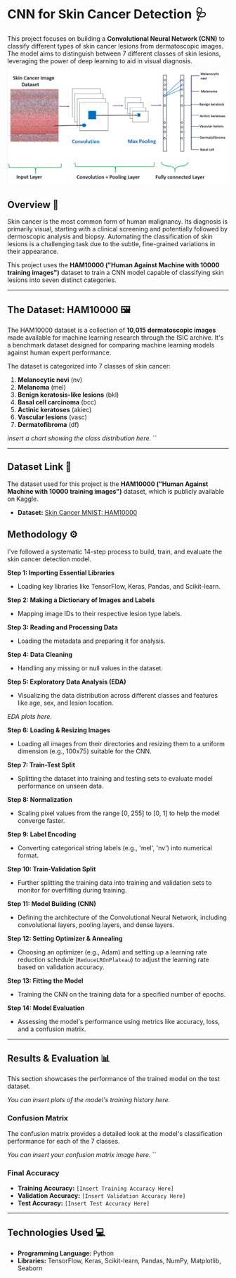 
# CNN for Skin Cancer Detection 🩺

This project focuses on building a **Convolutional Neural Network (CNN)** to classify different types of skin cancer lesions from dermatoscopic images. The model aims to distinguish between 7 different classes of skin lesions, leveraging the power of deep learning to aid in visual diagnosis.

![CNN Process](images/skin_cancer_process.png)

## Overview 📝

Skin cancer is the most common form of human malignancy. Its diagnosis is primarily visual, starting with a clinical screening and potentially followed by dermoscopic analysis and biopsy. Automating the classification of skin lesions is a challenging task due to the subtle, fine-grained variations in their appearance.

This project uses the **HAM10000 ("Human Against Machine with 10000 training images")** dataset to train a CNN model capable of classifying skin lesions into seven distinct categories.

---

## The Dataset: HAM10000 🖼️

The HAM10000 dataset is a collection of **10,015 dermatoscopic images** made available for machine learning research through the ISIC archive. It's a benchmark dataset designed for comparing machine learning models against human expert performance.

The dataset is categorized into 7 classes of skin cancer:
1.  **Melanocytic nevi** (nv)
2.  **Melanoma** (mel)
3.  **Benign keratosis-like lesions** (bkl)
4.  **Basal cell carcinoma** (bcc)
5.  **Actinic keratoses** (akiec)
6.  **Vascular lesions** (vasc)
7.  **Dermatofibroma** (df)

   
*insert a chart showing the class distribution here.*
``

---

## Dataset Link 💾

The dataset used for this project is the **HAM10000 ("Human Against Machine with 10000 training images")** dataset, which is publicly available on Kaggle.

* **Dataset:** [Skin Cancer MNIST: HAM10000](https://www.kaggle.com/datasets/kmader/skin-cancer-mnist-ham10000)


## Methodology ⚙️

I've followed a systematic 14-step process to build, train, and evaluate the skin cancer detection model.

**Step 1: Importing Essential Libraries**
* Loading key libraries like TensorFlow, Keras, Pandas, and Scikit-learn.

**Step 2: Making a Dictionary of Images and Labels**
* Mapping image IDs to their respective lesion type labels.

**Step 3: Reading and Processing Data**
* Loading the metadata and preparing it for analysis.

**Step 4: Data Cleaning**
* Handling any missing or null values in the dataset.

**Step 5: Exploratory Data Analysis (EDA)**
* Visualizing the data distribution across different classes and features like age, sex, and lesion location.

*EDA plots here.*
``
``

**Step 6: Loading & Resizing Images**
* Loading all images from their directories and resizing them to a uniform dimension (e.g., 100x75) suitable for the CNN.

**Step 7: Train-Test Split**
* Splitting the dataset into training and testing sets to evaluate model performance on unseen data.

**Step 8: Normalization**
* Scaling pixel values from the range [0, 255] to [0, 1] to help the model converge faster.

**Step 9: Label Encoding**
* Converting categorical string labels (e.g., 'mel', 'nv') into numerical format.

**Step 10: Train-Validation Split**
* Further splitting the training data into training and validation sets to monitor for overfitting during training.

**Step 11: Model Building (CNN)**
* Defining the architecture of the Convolutional Neural Network, including convolutional layers, pooling layers, and dense layers.

**Step 12: Setting Optimizer & Annealing**
* Choosing an optimizer (e.g., Adam) and setting up a learning rate reduction schedule (`ReduceLROnPlateau`) to adjust the learning rate based on validation accuracy.

**Step 13: Fitting the Model**
* Training the CNN on the training data for a specified number of epochs.

**Step 14: Model Evaluation**
* Assessing the model's performance using metrics like accuracy, loss, and a confusion matrix.

---

## Results & Evaluation 📊

This section showcases the performance of the trained model on the test dataset.

*You can insert plots of the model's training history here.*
``
``

### Confusion Matrix

The confusion matrix provides a detailed look at the model's classification performance for each of the 7 classes.

*You can insert your confusion matrix image here.*
``

### Final Accuracy

* **Training Accuracy:** `[Insert Training Accuracy Here]`
* **Validation Accuracy:** `[Insert Validation Accuracy Here]`
* **Test Accuracy:** `[Insert Test Accuracy Here]`

---

## Technologies Used 💻

* **Programming Language:** Python
* **Libraries:** TensorFlow, Keras, Scikit-learn, Pandas, NumPy, Matplotlib, Seaborn
